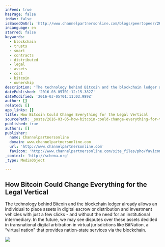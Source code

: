 ```yaml
---
inFeed: true
hasPage: false
inNav: false
isBasedOnUrl: 'http://www.channelpartnersonline.com/blogs/peertopeer/2016/03/how-bitcoin-could-change-everything-for-the-legal.aspx'
inLanguage: en
starred: false
keywords:
  - blockchain
  - trusts
  - smart
  - contracts
  - distributed
  - legal
  - assets
  - cost
  - bitcoin
  - ownership
description: 'The technology behind Bitcoin and the blockchain ledger already allows an individual to place assets in digital escrow or distribution and investment vehicles with just a few clicks - and without the need for an institutional intermediary.  In the future, we may see disputes over these assets decided in transnational digital arbitration in virtual jurisdictions like BitNation, a “virtual nation" that provides nation-state services via the blockchain. '
datePublished: '2016-03-05T01:12:15.382Z'
dateModified: '2016-03-05T01:11:03.989Z'
author: []
related: []
app_links: []
title: How Bitcoin Could Change Everything for the Legal Vertical
sourcePath: _posts/2016-03-05-how-bitcoin-could-change-everything-for-the-legal-vertical.md
published: true
authors: []
publisher:
  name: Channelpartnersonline
  domain: www.channelpartnersonline.com
  url: 'http://www.channelpartnersonline.com'
  favicon: 'http://www.channelpartnersonline.com/site_files/pho/favicon.ico'
_context: 'http://schema.org'
_type: MediaObject

---
```

<article style=""><h1>How Bitcoin Could Change Everything for the Legal Vertical</h1><p>The technology behind Bitcoin and the blockchain ledger already allows an individual to place assets in digital escrow or distribution and investment vehicles with just a few clicks - and without the need for an institutional intermediary.  In the future, we may see disputes over these assets decided in transnational digital arbitration in virtual jurisdictions like BitNation, a “virtual nation" that provides nation-state services via the blockchain. </p><img src="https://s3-us-west-2.amazonaws.com/the-grid-img/p/1dfa6c98408500602f94ec37d1fb63a1c14e41c7.ashx" /></article>